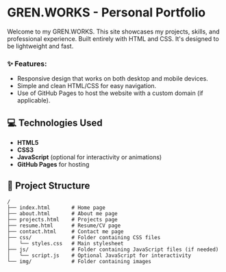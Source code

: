 # GREN.WORKS - Personal Portfolio

Welcome to my GREN.WORKS. This site showcases my projects, skills, and professional experience. Built entirely with HTML and CSS. It's designed to be lightweight and fast.

### ✨ Features:
- Responsive design that works on both desktop and mobile devices.
- Simple and clean HTML/CSS for easy navigation.
- Use of GitHub Pages to host the website with a custom domain (if applicable).

## 💻 Technologies Used

- **HTML5**
- **CSS3**
- **JavaScript** (optional for interactivity or animations)
- **GitHub Pages** for hosting

## 📂 Project Structure

```plaintext
/
├── index.html       # Home page
├── about.html       # About me page
├── projects.html    # Projects page
├── resume.html      # Resume/CV page
├── contact.html     # Contact me page
├── css/             # Folder containing CSS files
│   └── styles.css   # Main stylesheet
├── js/              # Folder containing JavaScript files (if needed)
│   └── script.js    # Optional JavaScript for interactivity
└── img/             # Folder containing images
